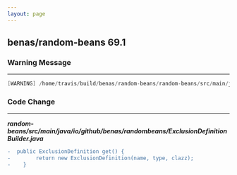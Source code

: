 ```yaml
---
layout: page
---
```

## benas/random-beans  69.1

### Warning Message

---------------------

```java
[WARNING] /home/travis/build/benas/random-beans/random-beans/src/main/java/io/github/benas/randombeans/ExclusionDefinitionBuilder.java:[51,16] unchecked call to ExclusionDefinition(java.lang.String,java.lang.Class<F>,java.lang.Class<T>) as a member of the raw type io.github.benas.randombeans.ExclusionDefinition

```

### Code Change

---------------------

***random-beans/src/main/java/io/github/benas/randombeans/ExclusionDefinitionBuilder.java***

```diff
-  public ExclusionDefinition get() {
-        return new ExclusionDefinition(name, type, clazz);
-    }
```